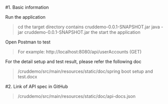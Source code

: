 #1. Basic information

Run the application 

>cd the target directory contains  cruddemo-0.0.1-SNAPSHOT.jar
>java -jar cruddemo-0.0.1-SNAPSHOT.jar the start the application


Open Postman to test 
> For example: http://localhost:8080/api/userAccounts  (GET)

For the detail setup and test result, please refer the following doc
> /cruddemo/src/main/resources/static/doc/spring boot setup and test.docx

#2. Link of API spec in GitHub
>/cruddemo/src/main/resources/static/doc/api-docs.json
